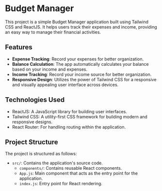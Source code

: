 # Budget Manager
This project is a simple Budget Manager application built using Tailwind CSS and ReactJS. It helps users track their
expenses and income, providing an easy way to manage their financial activities.

## Features

- **Expense Tracking**: Record your expenses for better organization.
- **Balance Calculation**: The app automatically calculates your balance based on your income and expenses.
- **Income Tracking**: Record your income source for better organization.
- **Responsive Design**: Utilizes the power of Tailwind CSS for a responsive and visually appealing user interface across devices.

## Technologies Used

- ReactJS: A JavaScript library for building user interfaces.
- Tailwind CSS: A utility-first CSS framework for building modern and responsive designs.
- React Router: For handling routing within the application.

## Project Structure

The project is structured as follows:

- `src/`: Contains the application's source code.
  - `components/`: Contains reusable React components.
  - `App.js`: Main component that acts as the entry point for the application.
  - `index.js`: Entry point for React rendering.

